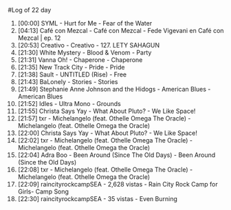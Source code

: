 #Log of 22 day

1. [00:00] SYML - Hurt for Me - Fear of the Water
1. [04:13] Café con Mezcal - Café con Mezcal - Fede Vigevani en Café con Mezcal | ep. 12
1. [20:53] Creativo - Creativo - 127. LETY SAHAGUN
1. [21:30] White Mystery - Blood & Venom - Party
1. [21:31] Vanna Oh! - Chaperone - Chaperone
1. [21:35] New Track City - Pride - Pride
1. [21:38] Sault - UNTITLED (Rise) - Free
1. [21:43] BaLonely - Stories - Stories
1. [21:49] Stephanie Anne Johnson and the Hidogs - American Blues - American Blues
1. [21:52] Idles - Ultra Mono - Grounds
1. [21:55] Christa Says Yay - What About Pluto? - We Like Space!
1. [21:57] txr - Michelangelo (feat. Othelle Omega The Oracle) - Michelangelo (feat. Othelle Omega the Oracle)
1. [22:00] Christa Says Yay - What About Pluto? - We Like Space!
1. [22:02] txr - Michelangelo (feat. Othelle Omega The Oracle) - Michelangelo (feat. Othelle Omega the Oracle)
1. [22:04] Adra Boo - Been Around (Since The Old Days) - Been Around (Since the Old Days)
1. [22:08] txr - Michelangelo (feat. Othelle Omega The Oracle) - Michelangelo (feat. Othelle Omega the Oracle)
1. [22:09] raincityrockcampSEA - 2,628 vistas - Rain City Rock Camp for Girls- Camp Song
1. [22:30] raincityrockcampSEA - 35 vistas - Even Burning
